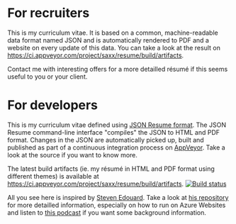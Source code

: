 # For recruiters

This is my curriculum vitae. It is based on a common, machine-readable data format named JSON and is automatically rendered to PDF and a website on every update of this data. You can take a look at the result on https://ci.appveyor.com/project/saxx/resume/build/artifacts.

Contact me with interesting offers for a more detailled résumé  if this seems useful to you or your client. 


# For developers

This is my curriculum vitae defined using [JSON Resume format](https://jsonresume.org). The JSON Resume command-line interface "compiles" the JSON to HTML and PDF format. Changes in the JSON are automatically picked up, built and published as part of a continuous integration process on [AppVeyor](http://appveyor.com). Take a look at the source if you want to know more.

The latest build artifacts (ie. my résumé in HTML and PDF format using different themes) is available at https://ci.appveyor.com/project/saxx/resume/build/artifacts. [![Build status](https://ci.appveyor.com/api/projects/status/6yuxp2vf0g0aatwi?svg=true)](https://ci.appveyor.com/project/saxx/resume)

All you see here is inspired by [Steven Edouard](http://resume.stevenedouard.com/). Take a look at [his repository](https://github.com/sedouard/resume) for more detailled information, especially on how to run on Azure Websites and listen to [this podcast](http://hanselminutes.com/457/starting-with-continuous-integration-in-the-cloud-with-steven-edouard) if you want some background information.
